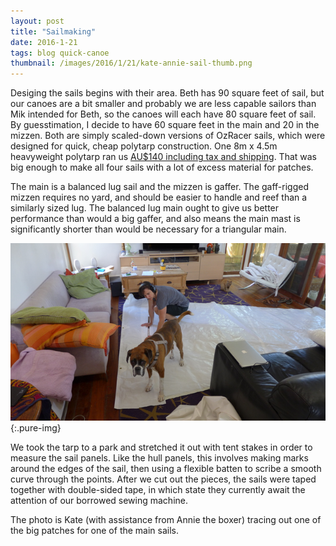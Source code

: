 ```yaml
---
layout: post
title: "Sailmaking"
date: 2016-1-21
tags: blog quick-canoe
thumbnail: /images/2016/1/21/kate-annie-sail-thumb.png
---
```


Desiging the sails begins with their area. Beth has 90 square feet of sail, but our canoes are a bit smaller and probably we are less capable sailors than Mik intended for Beth, so the canoes will each have 80 square feet of sail. By guesstimation, I decide to have 60 square feet in the main and 20 in the mizzen. Both are simply scaled-down versions of OzRacer sails, which were designed for quick, cheap polytarp construction. One 8m x 4.5m heavyweight polytarp ran us [AU$140 including tax and shipping](http://www.tarpaulinsdirect.com.au/online-shop/poly-heavy-duty-white/polyethylene-heavy-duty-white-4-5m-x-8-0m). That was big enough to make all four sails with a lot of excess material for patches.

The main is a balanced lug sail and the mizzen is gaffer. The gaff-rigged mizzen requires no yard, and should be easier to handle and reef than a similarly sized lug. The balanced lug main ought to give us better performance than would a big gaffer, and also means the main mast is significantly shorter than would be necessary for a triangular main.

![Kate taping patches onto one of the main sails](/images/2016/1/21/kate-annie-sail.png){:.pure-img}

We took the tarp to a park and stretched it out with tent stakes in order to measure the sail panels. Like the hull panels, this involves making marks around the edges of the sail, then using a flexible batten to scribe a smooth curve through the points. After we cut out the pieces, the sails were taped together with double-sided tape, in which state they currently await the attention of our borrowed sewing machine.

The photo is Kate (with assistance from Annie the boxer) tracing out one of the big patches for one of the main sails.
